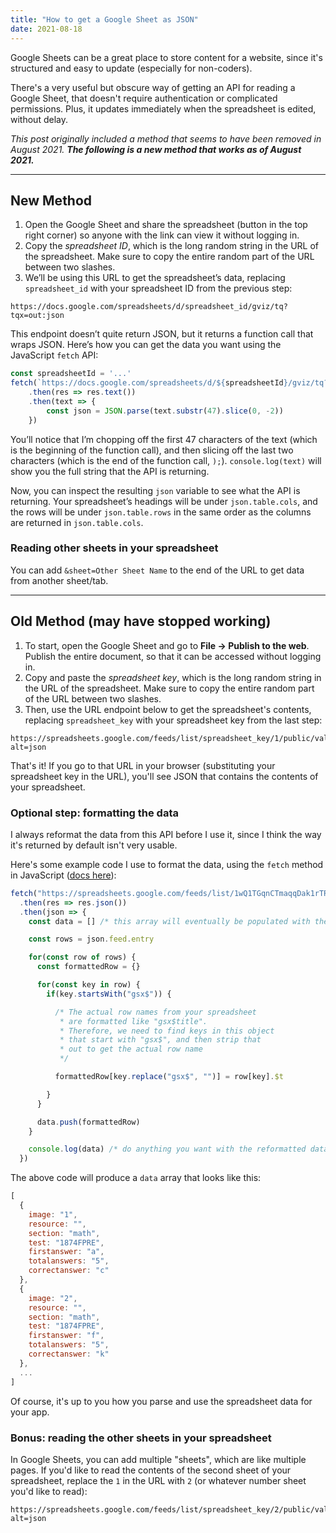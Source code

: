 ```yaml
---
title: "How to get a Google Sheet as JSON"
date: 2021-08-18
---
```

Google Sheets can be a great place to store content for a website, since it's structured and easy to update (especially for non-coders).

There's a very useful but obscure way of getting an API for reading a Google Sheet, that doesn't require authentication or complicated permissions. Plus, it updates immediately when the spreadsheet is edited, without delay.

_This post originally included a method that seems to have been removed in August 2021. **The following is a new method that works as of August 2021.**_

---

## New Method

1. Open the Google Sheet and share the spreadsheet (button in the top right corner) so anyone with the link can view it without logging in.
2. Copy the _spreadsheet ID_, which is the long random string in the URL of the spreadsheet. Make sure to copy the entire random part of the URL between two slashes.
3. We’ll be using this URL to get the spreadsheet’s data, replacing `spreadsheet_id` with your spreadsheet ID from the previous step:

```text
https://docs.google.com/spreadsheets/d/spreadsheet_id/gviz/tq?tqx=out:json
```

This endpoint doesn’t quite return JSON, but it returns a function call that wraps JSON. Here’s how you can get the data you want using the JavaScript `fetch` API:

```js
const spreadsheetId = '...'
fetch(`https://docs.google.com/spreadsheets/d/${spreadsheetId}/gviz/tq?tqx=out:json`)
    .then(res => res.text())
    .then(text => {
        const json = JSON.parse(text.substr(47).slice(0, -2))
    })
```

You’ll notice that I’m chopping off the first 47 characters of the text (which is the beginning of the function call), and then slicing off the last two characters (which is the end of the function call, `);`). `console.log(text)` will show you the full string that the API is returning.

Now, you can inspect the resulting `json` variable to see what the API is returning. Your spreadsheet’s headings will be under `json.table.cols`, and the rows will be under `json.table.rows` in the same order as the columns are returned in `json.table.cols`.

### Reading other sheets in your spreadsheet

You can add `&sheet=Other Sheet Name` to the end of the URL to get data from another sheet/tab.

---

## Old Method (may have stopped working)

1. To start, open the Google Sheet and go to **File → Publish to the web**. Publish the entire document, so that it can be accessed without logging in.
2. Copy and paste the *spreadsheet key*, which is the long random string in the URL of the spreadsheet. Make sure to copy the entire random part of the URL between two slashes.
3. Then, use the URL endpoint below to get the spreadsheet's contents, replacing `spreadsheet_key` with your spreadsheet key from the last step:

```text
https://spreadsheets.google.com/feeds/list/spreadsheet_key/1/public/values?alt=json
```

That's it! If you go to that URL in your browser (substituting your spreadsheet key in the URL), you'll see JSON that contains the contents of your spreadsheet.

### Optional step: formatting the data

I always reformat the data from this API before I use it, since I think the way it's returned by default isn't very usable.

Here's some example code I use to format the data, using the `fetch` method in JavaScript ([docs here](https://developer.mozilla.org/en-US/docs/Web/API/Fetch_API)):

```jsx
fetch("https://spreadsheets.google.com/feeds/list/1wQ1TGqnCTmaqqDak1rTRxPMSGSGLMilwrecf7TuqDGc/1/public/values?alt=json")
  .then(res => res.json())
  .then(json => {
    const data = [] /* this array will eventually be populated with the contents of the spreadsheet's rows */

    const rows = json.feed.entry

    for(const row of rows) {
      const formattedRow = {}

      for(const key in row) {
        if(key.startsWith("gsx$")) {

          /* The actual row names from your spreadsheet
           * are formatted like "gsx$title".
           * Therefore, we need to find keys in this object
           * that start with "gsx$", and then strip that
           * out to get the actual row name
           */

          formattedRow[key.replace("gsx$", "")] = row[key].$t

        }
      }

      data.push(formattedRow)
    }

    console.log(data) /* do anything you want with the reformatted data here */
  })
```

The above code will produce a `data` array that looks like this:

```js
[
  {
    image: "1",
    resource: "",
    section: "math",
    test: "1874FPRE",
    firstanswer: "a",
    totalanswers: "5",
    correctanswer: "c"
  },
  {
    image: "2",
    resource: "",
    section: "math",
    test: "1874FPRE",
    firstanswer: "f",
    totalanswers: "5",
    correctanswer: "k"
  },
  ...
]
```

Of course, it's up to you how you parse and use the spreadsheet data for your app.

### Bonus: reading the other sheets in your spreadsheet

In Google Sheets, you can add multiple "sheets", which are like multiple pages. If you'd like to read the contents of the second sheet of your spreadsheet, replace the `1` in the URL with `2` (or whatever number sheet you'd like to read):

```text
https://spreadsheets.google.com/feeds/list/spreadsheet_key/2/public/values?alt=json
```
